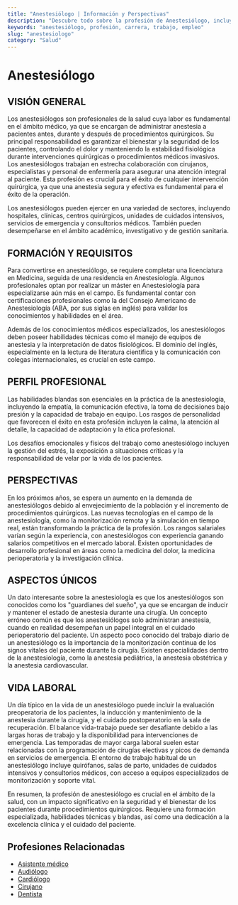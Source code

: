 ```yaml
---
title: "Anestesiólogo | Información y Perspectivas"
description: "Descubre todo sobre la profesión de Anestesiólogo, incluyendo responsabilidades, requisitos y oportunidades."
keywords: "anestesiólogo, profesión, carrera, trabajo, empleo"
slug: "anestesiologo"
category: "Salud"
---
```


# Anestesiólogo

## VISIÓN GENERAL

Los anestesiólogos son profesionales de la salud cuya labor es fundamental en el ámbito médico, ya que se encargan de administrar anestesia a pacientes antes, durante y después de procedimientos quirúrgicos. Su principal responsabilidad es garantizar el bienestar y la seguridad de los pacientes, controlando el dolor y manteniendo la estabilidad fisiológica durante intervenciones quirúrgicas o procedimientos médicos invasivos. Los anestesiólogos trabajan en estrecha colaboración con cirujanos, especialistas y personal de enfermería para asegurar una atención integral al paciente. Esta profesión es crucial para el éxito de cualquier intervención quirúrgica, ya que una anestesia segura y efectiva es fundamental para el éxito de la operación.

Los anestesiólogos pueden ejercer en una variedad de sectores, incluyendo hospitales, clínicas, centros quirúrgicos, unidades de cuidados intensivos, servicios de emergencia y consultorios médicos. También pueden desempeñarse en el ámbito académico, investigativo y de gestión sanitaria.

## FORMACIÓN Y REQUISITOS

Para convertirse en anestesiólogo, se requiere completar una licenciatura en Medicina, seguida de una residencia en Anestesiología. Algunos profesionales optan por realizar un máster en Anestesiología para especializarse aún más en el campo. Es fundamental contar con certificaciones profesionales como la del Consejo Americano de Anestesiología (ABA, por sus siglas en inglés) para validar los conocimientos y habilidades en el área.

Además de los conocimientos médicos especializados, los anestesiólogos deben poseer habilidades técnicas como el manejo de equipos de anestesia y la interpretación de datos fisiológicos. El dominio del inglés, especialmente en la lectura de literatura científica y la comunicación con colegas internacionales, es crucial en este campo.

## PERFIL PROFESIONAL

Las habilidades blandas son esenciales en la práctica de la anestesiología, incluyendo la empatía, la comunicación efectiva, la toma de decisiones bajo presión y la capacidad de trabajo en equipo. Los rasgos de personalidad que favorecen el éxito en esta profesión incluyen la calma, la atención al detalle, la capacidad de adaptación y la ética profesional.

Los desafíos emocionales y físicos del trabajo como anestesiólogo incluyen la gestión del estrés, la exposición a situaciones críticas y la responsabilidad de velar por la vida de los pacientes.

## PERSPECTIVAS

En los próximos años, se espera un aumento en la demanda de anestesiólogos debido al envejecimiento de la población y el incremento de procedimientos quirúrgicos. Las nuevas tecnologías en el campo de la anestesiología, como la monitorización remota y la simulación en tiempo real, están transformando la práctica de la profesión. Los rangos salariales varían según la experiencia, con anestesiólogos con experiencia ganando salarios competitivos en el mercado laboral. Existen oportunidades de desarrollo profesional en áreas como la medicina del dolor, la medicina perioperatoria y la investigación clínica.

## ASPECTOS ÚNICOS

Un dato interesante sobre la anestesiología es que los anestesiólogos son conocidos como los "guardianes del sueño", ya que se encargan de inducir y mantener el estado de anestesia durante una cirugía. Un concepto erróneo común es que los anestesiólogos solo administran anestesia, cuando en realidad desempeñan un papel integral en el cuidado perioperatorio del paciente. Un aspecto poco conocido del trabajo diario de un anestesiólogo es la importancia de la monitorización continua de los signos vitales del paciente durante la cirugía. Existen especialidades dentro de la anestesiología, como la anestesia pediátrica, la anestesia obstétrica y la anestesia cardiovascular.

## VIDA LABORAL

Un día típico en la vida de un anestesiólogo puede incluir la evaluación preoperatoria de los pacientes, la inducción y mantenimiento de la anestesia durante la cirugía, y el cuidado postoperatorio en la sala de recuperación. El balance vida-trabajo puede ser desafiante debido a las largas horas de trabajo y la disponibilidad para intervenciones de emergencia. Las temporadas de mayor carga laboral suelen estar relacionadas con la programación de cirugías electivas y picos de demanda en servicios de emergencia. El entorno de trabajo habitual de un anestesiólogo incluye quirófanos, salas de parto, unidades de cuidados intensivos y consultorios médicos, con acceso a equipos especializados de monitorización y soporte vital.

En resumen, la profesión de anestesiólogo es crucial en el ámbito de la salud, con un impacto significativo en la seguridad y el bienestar de los pacientes durante procedimientos quirúrgicos. Requiere una formación especializada, habilidades técnicas y blandas, así como una dedicación a la excelencia clínica y el cuidado del paciente.
## Profesiones Relacionadas

- [Asistente médico](/profesiones/asistente-medico/)
- [Audiólogo](/profesiones/audiologo/)
- [Cardiólogo](/profesiones/cardiologo/)
- [Cirujano](/profesiones/cirujano/)
- [Dentista](/profesiones/dentista/)

